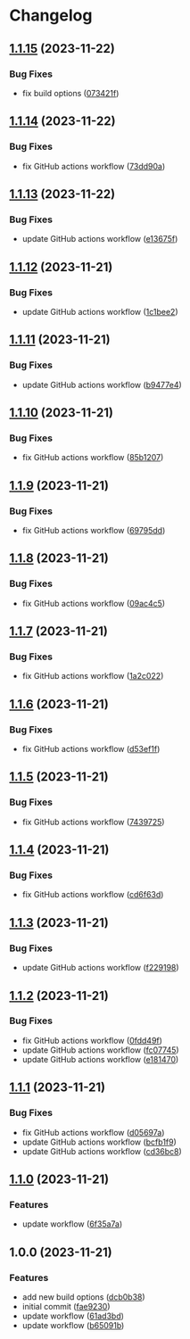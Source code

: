 # Changelog

## [1.1.15](https://github.com/origin-coding/Alacrity/compare/v1.1.14...v1.1.15) (2023-11-22)


### Bug Fixes

* fix build options ([073421f](https://github.com/origin-coding/Alacrity/commit/073421f882f4ea2f46ebc4456a3196c3f90e056e))

## [1.1.14](https://github.com/origin-coding/Alacrity/compare/v1.1.13...v1.1.14) (2023-11-22)


### Bug Fixes

* fix GitHub actions workflow ([73dd90a](https://github.com/origin-coding/Alacrity/commit/73dd90af6b58587066bdfff6e55b9671af7388da))

## [1.1.13](https://github.com/origin-coding/Alacrity/compare/v1.1.12...v1.1.13) (2023-11-22)


### Bug Fixes

* update GitHub actions workflow ([e13675f](https://github.com/origin-coding/Alacrity/commit/e13675fe71ba8d44cfa50f447a22822fbc59722e))

## [1.1.12](https://github.com/origin-coding/Alacrity/compare/v1.1.11...v1.1.12) (2023-11-21)


### Bug Fixes

* update GitHub actions workflow ([1c1bee2](https://github.com/origin-coding/Alacrity/commit/1c1bee2a1c67eed7f7636c2f3835f2cccfed44d5))

## [1.1.11](https://github.com/origin-coding/Alacrity/compare/v1.1.10...v1.1.11) (2023-11-21)


### Bug Fixes

* update GitHub actions workflow ([b9477e4](https://github.com/origin-coding/Alacrity/commit/b9477e4e224b70c9e4a90cfc013d1c8aa79aab54))

## [1.1.10](https://github.com/origin-coding/Alacrity/compare/v1.1.9...v1.1.10) (2023-11-21)


### Bug Fixes

* fix GitHub actions workflow ([85b1207](https://github.com/origin-coding/Alacrity/commit/85b120742de690da7ef7eda4ba03983d1930d6f4))

## [1.1.9](https://github.com/origin-coding/Alacrity/compare/v1.1.8...v1.1.9) (2023-11-21)


### Bug Fixes

* fix GitHub actions workflow ([69795dd](https://github.com/origin-coding/Alacrity/commit/69795dd6bc28999ca5521c1c81e7361ff82778ca))

## [1.1.8](https://github.com/origin-coding/Alacrity/compare/v1.1.7...v1.1.8) (2023-11-21)


### Bug Fixes

* fix GitHub actions workflow ([09ac4c5](https://github.com/origin-coding/Alacrity/commit/09ac4c5d241f5134a68c5571979e3f744502e9b9))

## [1.1.7](https://github.com/origin-coding/Alacrity/compare/v1.1.6...v1.1.7) (2023-11-21)


### Bug Fixes

* fix GitHub actions workflow ([1a2c022](https://github.com/origin-coding/Alacrity/commit/1a2c022c370f45717062f5dbf3445b4cf0567377))

## [1.1.6](https://github.com/origin-coding/Alacrity/compare/v1.1.5...v1.1.6) (2023-11-21)


### Bug Fixes

* fix GitHub actions workflow ([d53ef1f](https://github.com/origin-coding/Alacrity/commit/d53ef1f1b8369014e20575dd014aae7139d01080))

## [1.1.5](https://github.com/origin-coding/Alacrity/compare/v1.1.4...v1.1.5) (2023-11-21)


### Bug Fixes

* fix GitHub actions workflow ([7439725](https://github.com/origin-coding/Alacrity/commit/7439725c68a4baab6741c4bd5a6daf87a6089529))

## [1.1.4](https://github.com/origin-coding/Alacrity/compare/v1.1.3...v1.1.4) (2023-11-21)


### Bug Fixes

* fix GitHub actions workflow ([cd6f63d](https://github.com/origin-coding/Alacrity/commit/cd6f63da8778fef5df40ea1494a34dadd5d1fd81))

## [1.1.3](https://github.com/origin-coding/Alacrity/compare/v1.1.2...v1.1.3) (2023-11-21)


### Bug Fixes

* update GitHub actions workflow ([f229198](https://github.com/origin-coding/Alacrity/commit/f22919898562898c7791254912cd98b12b218427))

## [1.1.2](https://github.com/origin-coding/Alacrity/compare/v1.1.1...v1.1.2) (2023-11-21)


### Bug Fixes

* fix GitHub actions workflow ([0fdd49f](https://github.com/origin-coding/Alacrity/commit/0fdd49fc0543eec6712021b9de383a5c34d87d19))
* update GitHub actions workflow ([fc07745](https://github.com/origin-coding/Alacrity/commit/fc077458681f77d14d188bd75b704524f09795f5))
* update GitHub actions workflow ([e181470](https://github.com/origin-coding/Alacrity/commit/e1814706d003b37288385825d98775b71e3a3abf))

## [1.1.1](https://github.com/origin-coding/Alacrity/compare/v1.1.0...v1.1.1) (2023-11-21)


### Bug Fixes

* fix GitHub actions workflow ([d05697a](https://github.com/origin-coding/Alacrity/commit/d05697a04cedd6949e274160948e46dc5a0b74b5))
* update GitHub actions workflow ([bcfb1f9](https://github.com/origin-coding/Alacrity/commit/bcfb1f9564a609a168e9f73b2e4f6f44885073fa))
* update GitHub actions workflow ([cd36bc8](https://github.com/origin-coding/Alacrity/commit/cd36bc819a28b5b275b1c455fd183ee9e1ad1bc1))

## [1.1.0](https://github.com/origin-coding/Alacrity/compare/v1.0.0...v1.1.0) (2023-11-21)


### Features

* update workflow ([6f35a7a](https://github.com/origin-coding/Alacrity/commit/6f35a7ab5b7b7cff1fb89a1b2af70ea5d2984c5a))

## 1.0.0 (2023-11-21)


### Features

* add new build options ([dcb0b38](https://github.com/origin-coding/Alacrity/commit/dcb0b3819080ec7a401a00ff1f2fb6121ef7fec0))
* initial commit ([fae9230](https://github.com/origin-coding/Alacrity/commit/fae9230f9458cf82a867b97af0c398d0af3bb40b))
* update workflow ([61ad3bd](https://github.com/origin-coding/Alacrity/commit/61ad3bd5b87a75bfc3cc5d2e1872c380763150a2))
* update workflow ([b65091b](https://github.com/origin-coding/Alacrity/commit/b65091bfd992e80e9a4f96c380f860f5d8ea766b))
